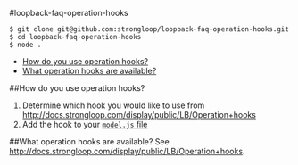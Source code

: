 #loopback-faq-operation-hooks

```
$ git clone git@github.com:strongloop/loopback-faq-operation-hooks.git
$ cd loopback-faq-operation-hooks
$ node .
```

- [How do you use operation hooks?](#how-do-you-use-operation-hooks)
- [What operation hooks are available?](#what-operation-hooks-are-available)

##How do you use operation hooks?
1. Determine which hook you would like to use from http://docs.strongloop.com/display/public/LB/Operation+hooks
2. Add the hook to your [`model.js` file](/common/models/coffee-shop.js)

##What operation hooks are available?
See http://docs.strongloop.com/display/public/LB/Operation+hooks.
